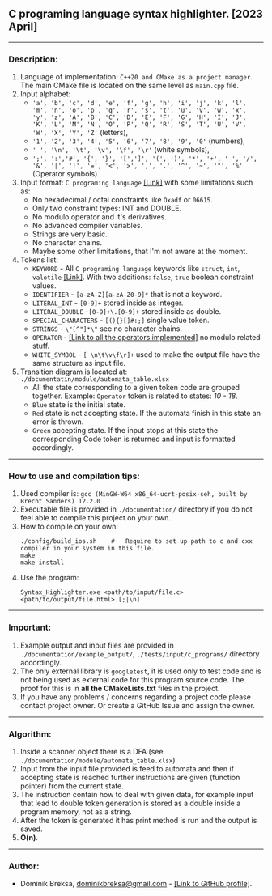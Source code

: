 ## C programing language syntax highlighter. [2023 April]
---
### Description:
1. Language of implementation: `C++20 and CMake as a project manager`. The main CMake file is located on the same level as `main.cpp` file.
2. Input alphabet:
   * `'a', 'b', 'c', 'd', 'e', 'f', 'g', 'h', 'i', 'j', 'k', 'l', 'm', 'n', 'o', 'p', 'q', 'r', 's', 't', 'u', 'v', 'w', 'x', 'y', 'z', 'A', 'B', 'C', 'D', 'E', 'F', 'G', 'H', 'I', 'J', 'K', 'L', 'M', 'N', 'O', 'P', 'Q', 'R', 'S', 'T', 'U', 'V', 'W', 'X', 'Y', 'Z'` (letters),
   * `'1', '2', '3', '4', '5', '6', '7', '8', '9', '0'` (numbers),
   * `' ', '\n', '\t', '\v', '\f', '\r'` (white symbols),
   * `';', ':','#', '{', '}', '[',']', '(', ')', '*', '+', '-', '/', '&', '|', '!', '=', '<', '>', ',', '.', '^', '~', '"', '%'` (Operator symbols)
3. Input format: `C programing language` [\[Link\]](https://en.wikipedia.org/wiki/C_(programming_language)) with some limitations such as:
   * No hexadecimal / octal constraints like `Oxadf` or `06615`.
   * Only two constraint types: INT and DOUBLE.
   * No modulo operator and it's derivatives.
   * No advanced compiler variables.
   * Strings are very basic.
   * No character chains.
   * Maybe some other limitations, that I'm not aware at the moment.
4. Tokens list:
   * `KEYWORD` - All `C programing language` keywords like `struct`, `int`, `valotile` [\[Link\]](https://en.cppreference.com/w/c/keyword). With two additions: `false`, `true` boolean constraint values.
   * `IDENTIFIER` - `[a-zA-Z][a-zA-Z0-9]*` that is not a keyword.
   * `LITERAL_INT` - `[0-9]+` stored inside as integer.
   * `LITERAL_DOUBLE` -`[0-9]+\.[0-9]+` stored inside as double.
   * `SPECIAL_CHARACTERS` - `[(){}[]#:;]` single value token.
   * `STRINGS` - `\"[^"]*\"` see no character chains.
   * `OPERATOR` - [\[Link to all the operators implemented\]](https://www.scaler.com/topics/c/operators-in-c/) no modulo related stuff.
   * `WHITE_SYMBOL` - `[ \n\t\v\f\r]+` used to make the output file have the same structure as input file.
5. Transition diagram is located at: `./documentatin/module/automata_table.xlsx`
   * All the state corresponding to a given token code are grouped together. Example: `Operator` token is related to states: *10 - 18*.
   * `Blue` state is the initial state.
   * `Red` state is not accepting state. If the automata finish in this state an error is thrown.
   * `Green` accepting state. If the input stops at this state the corresponding Code token is returned and input is formatted accordingly.
---
### How to use and compilation tips:
1. Used compiler is: `gcc (MinGW-W64 x86_64-ucrt-posix-seh, built by Brecht Sanders) 12.2.0`
2. Executable file is provided in `./documentation/` directory if you do not feel able to compile this project on your own.
3. How to compile on your own:
   ```shell
   ./config/build_ios.sh    #   Require to set up path to c and cxx compiler in your system in this file.
   make
   make install
   ```
4. Use the program:
   ```shell
   Syntax_Highlighter.exe <path/to/input/file.c> <path/to/output/file.html> [;|\n]
   ```
---
### Important:
1. Example output and input files are provided in `./documentation/example_output/`, `./tests/input/c_programs/` directory accordingly.
2. The only external library is `googletest`, it is used only to test code and is not being used as external code for this program source code. The proof for this is in **all the CMakeLists.txt** files in the project.
3. If you have any problems / concerns regarding a project code please contact project owner. Or create a GitHub Issue and assign the owner.
---
### Algorithm:
1. Inside a scanner object there is a DFA (see `./documentation/module/automata_table.xlsx`)
2. Input from the input file provided is feed to automata and then if accepting state is reached further instructions are given (function pointer) from the current state.
3. The instruction contain how to deal with given data, for example input that lead to double token generation is stored as a double inside a program memory, not as a string.
4. After the token is generated it has print method is run and the output is saved.
5. **O(n)**.
---
### Author:
* Dominik Breksa, dominikbreksa@gmail.com - [\[Link to GitHub profile\]](https://github.com/ForNeus57).
